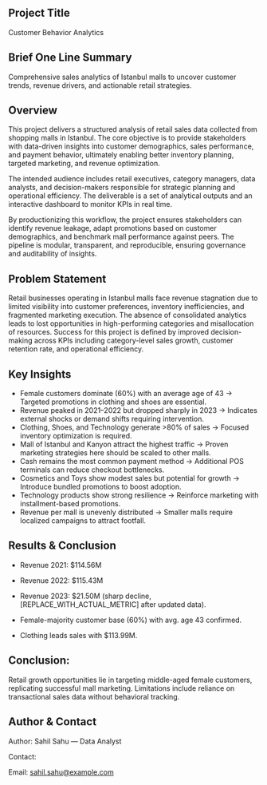 ## Project Title
Customer Behavior Analytics

## Brief One Line Summary
Comprehensive sales analytics of Istanbul malls to uncover customer trends, revenue drivers, and actionable retail strategies.

## Overview
This project delivers a structured analysis of retail sales data collected from shopping malls in Istanbul. The core objective is to provide stakeholders with data-driven insights into customer demographics, sales performance, and payment behavior, ultimately enabling better inventory planning, targeted marketing, and revenue optimization.

The intended audience includes retail executives, category managers, data analysts, and decision-makers responsible for strategic planning and operational efficiency. The deliverable is a set of analytical outputs and an interactive dashboard to monitor KPIs in real time.

By productionizing this workflow, the project ensures stakeholders can identify revenue leakage, adapt promotions based on customer demographics, and benchmark mall performance against peers. The pipeline is modular, transparent, and reproducible, ensuring governance and auditability of insights.

## Problem Statement
Retail businesses operating in Istanbul malls face revenue stagnation due to limited visibility into customer preferences, inventory inefficiencies, and fragmented marketing execution. The absence of consolidated analytics leads to lost opportunities in high-performing categories and misallocation of resources. Success for this project is defined by improved decision-making across KPIs including category-level sales growth, customer retention rate, and operational efficiency.

## Key Insights
- Female customers dominate (60%) with an average age of 43 → Targeted promotions in clothing and shoes are essential.  
- Revenue peaked in 2021–2022 but dropped sharply in 2023 → Indicates external shocks or demand shifts requiring intervention.  
- Clothing, Shoes, and Technology generate >80% of sales → Focused inventory optimization is required.  
- Mall of Istanbul and Kanyon attract the highest traffic → Proven marketing strategies here should be scaled to other malls.  
- Cash remains the most common payment method → Additional POS terminals can reduce checkout bottlenecks.  
- Cosmetics and Toys show modest sales but potential for growth → Introduce bundled promotions to boost adoption.  
- Technology products show strong resilience → Reinforce marketing with installment-based promotions.  
- Revenue per mall is unevenly distributed → Smaller malls require localized campaigns to attract footfall.  

## Results & Conclusion

- Revenue 2021: $114.56M

- Revenue 2022: $115.43M

- Revenue 2023: $21.50M (sharp decline, [REPLACE_WITH_ACTUAL_METRIC] after updated data).

- Female-majority customer base (60%) with avg. age 43 confirmed.

- Clothing leads sales with $113.99M.

## Conclusion:
Retail growth opportunities lie in targeting middle-aged female customers, replicating successful mall marketing. Limitations include reliance on transactional sales data without behavioral tracking.

## Author & Contact

Author: Sahil Sahu — Data Analyst 

Contact:

Email: sahil.sahu@example.com
